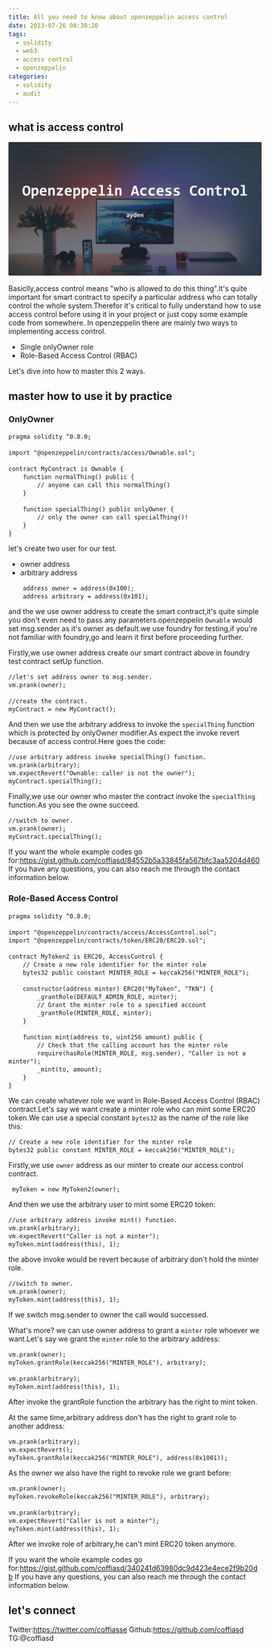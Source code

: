 ```yaml
---
title: All you need to know about openzeppelin access control
date: 2023-07-26 08:30:20
tags:
  - solidity
  - web3
  - access control
  - openzeppelin
categories:
  - solidity
  - audit
---
```


## what is access control
![Alt access control](https://github.com/coffiasd/images/blob/6b8faa901198b07cf99a106518dc14842cc4fe1f/030726.png?raw=true)

Basiclly,access control means "who is allowed to do this thing".It's quite important for smart contract to specify a particular address who can totally control the whole system.Therefor it's critical to fully understand how to use access control before using it in your project or just copy some example code from somewhere.
In openzeppelin there are mainly two  ways to implementing access control.

- Single onlyOwner role
- Role-Based Access Control (RBAC)

Let's dive into how to master this 2 ways.

## master how to use it by practice

### OnlyOwner
```solidity
pragma solidity ^0.8.0;

import "@openzeppelin/contracts/access/Ownable.sol";

contract MyContract is Ownable {
    function normalThing() public {
        // anyone can call this normalThing()
    }

    function specialThing() public onlyOwner {
        // only the owner can call specialThing()!
    }
}
```

let's create two user for our test.
- owner address
- arbitrary address

```solidity
    address owner = address(0x100);
    address arbitrary = address(0x101);
```

and the we use owner address to create the smart contract,it's quite simple you don't even need to pass any parameters.openzeppelin `Ownable` would set msg.sender as it's owner as default.we use foundry for testing,if you're not familiar  with  foundry,go and learn it first before proceeding further.

Firstly,we use owner address create our smart contract above in foundry test contract setUp function.
```solidity
//let's set address owner to msg.sender.
vm.prank(owner);

//create the contract.
myContract = new MyContract();
```

And then we use the arbitrary address to invoke the `specialThing` function which is protected by onlyOwner modifier.As expect the invoke revert because of access control.Here goes the code:
```solidity
//use arbitrary address invoke specialThing() function.
vm.prank(arbitrary);
vm.expectRevert("Ownable: caller is not the owner");
myContract.specialThing();
```

Finally,we use our owner who master the contract invoke the `specialThing` function.As you see the owne succeed.
```solidity
//switch to owner.
vm.prank(owner);
myContract.specialThing();
```

If you want the whole example codes go for:<https://gist.github.com/coffiasd/84552b5a33845fa567bfc3aa5204d460>
If you have any questions, you can also reach me through the contact information below.


### Role-Based Access Control
```solidity
pragma solidity ^0.8.0;

import "@openzeppelin/contracts/access/AccessControl.sol";
import "@openzeppelin/contracts/token/ERC20/ERC20.sol";

contract MyToken2 is ERC20, AccessControl {
    // Create a new role identifier for the minter role
    bytes32 public constant MINTER_ROLE = keccak256("MINTER_ROLE");

    constructor(address minter) ERC20("MyToken", "TKN") {
        _grantRole(DEFAULT_ADMIN_ROLE, minter);
        // Grant the minter role to a specified account
        _grantRole(MINTER_ROLE, minter);
    }

    function mint(address to, uint256 amount) public {
        // Check that the calling account has the minter role
        require(hasRole(MINTER_ROLE, msg.sender), "Caller is not a minter");
        _mint(to, amount);
    }
}
```

We can create whatever role we want in Role-Based Access Control (RBAC) contract.Let's say we want create a minter role who can mint some ERC20 token.We can use a special constant `bytes32` as the name of the role like this:
```solidity
// Create a new role identifier for the minter role
bytes32 public constant MINTER_ROLE = keccak256("MINTER_ROLE");
```

Firstly,we use `owner` address as our minter to create our access control contract.
```solidity
 myToken = new MyToken2(owner);
```

And then we use the arbitrary user to mint some ERC20 token:
```solidity
//use arbitrary address invoke mint() function.
vm.prank(arbitrary);
vm.expectRevert("Caller is not a minter");
myToken.mint(address(this), 1);
```
the above invoke would be revert because of arbitrary don't hold the minter role.

```solidity
//switch to owner.
vm.prank(owner);
myToken.mint(address(this), 1);
```
If we switch msg.sender to owner the call would successed.

What's more? we can use owner address to grant a `minter` role whoever we want.Let's say we grant the `minter` role to the arbitrary address:
```solidity
vm.prank(owner);
myToken.grantRole(keccak256("MINTER_ROLE"), arbitrary);

vm.prank(arbitrary);
myToken.mint(address(this), 1);
```
After invoke the grantRole function the arbitrary has the right to mint token.

At the same time,arbitrary address don't has the right to grant role to another address:
```solidity
vm.prank(arbitrary);
vm.expectRevert();
myToken.grantRole(keccak256("MINTER_ROLE"), address(0x1001));
```

As the owner we also have the right to revoke role we grant before:
```solidity
vm.prank(owner);
myToken.revokeRole(keccak256("MINTER_ROLE"), arbitrary);

vm.prank(arbitrary);
vm.expectRevert("Caller is not a minter");
myToken.mint(address(this), 1);
```
After we invoke role of  arbitrary,he can't mint ERC20 token anymore.

If you want the whole example codes go for:<https://gist.github.com/coffiasd/340241d63980dc9d423e4ece2f9b20db>
If you have any questions, you can also reach me through the contact information below.

## let's connect
Twitter:<https://twitter.com/coffiasse>
Github:<https://github.com/coffiasd>
TG:@coffiasd